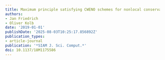 ```yaml
---
title: Maximum principle satisfying CWENO schemes for nonlocal conservation laws
authors:
- Jan Friedrich
- Oliver Kolb
date: '2019-01-01'
publishDate: '2025-08-03T10:25:17.856892Z'
publication_types:
- article-journal
publication: '*SIAM J. Sci. Comput.*'
doi: 10.1137/18M1175586
---
```

